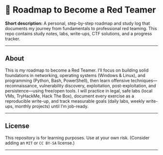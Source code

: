 # 🚩 Roadmap to Become a Red Teamer

**Short description:** A personal, step-by-step roadmap and study log that documents my journey from fundamentals to professional red teaming. This repo contains study notes, labs, write-ups, CTF solutions,
and a progress tracker.

---

## About
This is *my* roadmap to become a Red Teamer. I’ll focus on building solid foundations in networking, operating systems (Windows & Linux), and programming (Python, Bash, PowerShell), then learn offensive
techniques—reconnaissance, vulnerability discovery, exploitation, post-exploitation, and persistence—using free/open tools. I will practice in legal, safe labs (local VMs, TryHackMe, Hack The Box),
document every exercise as a reproducible write-up, and track measurable goals (daily labs, weekly write-ups, monthly projects) until I’m job-ready.

---
## License
This repository is for learning purposes. Use at your own risk. (Consider adding an `MIT` or `CC BY-SA` license.)

---

